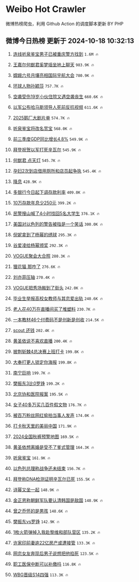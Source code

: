 # Weibo Hot Crawler 



微博热榜爬虫，利用 Github Action 的调度脚本更新 BY PHP 


## 微博今日热榜 更新于 2024-10-18 10:32:13 
1. [连线听泉鉴宝男子已被重庆警方找到](https://s.weibo.com/weibo?q=%23%E8%BF%9E%E7%BA%BF%E5%90%AC%E6%B3%89%E9%89%B4%E5%AE%9D%E7%94%B7%E5%AD%90%E5%B7%B2%E8%A2%AB%E9%87%8D%E5%BA%86%E8%AD%A6%E6%96%B9%E6%89%BE%E5%88%B0%23&t=31&band_rank=1&Refer=top) `1.6M 🔥` 

1. [王嘉尔何猷君奚梦瑶坐地上聊天](https://s.weibo.com/weibo?q=%23%E7%8E%8B%E5%98%89%E5%B0%94%E4%BD%95%E7%8C%B7%E5%90%9B%E5%A5%9A%E6%A2%A6%E7%91%B6%E5%9D%90%E5%9C%B0%E4%B8%8A%E8%81%8A%E5%A4%A9%23&t=31&band_rank=2&Refer=top) `983.9K 🔥` 

1. [嫦娥六号月壤亮相国际宇航大会](https://s.weibo.com/weibo?q=%23%E5%AB%A6%E5%A8%A5%E5%85%AD%E5%8F%B7%E6%9C%88%E5%A3%A4%E4%BA%AE%E7%9B%B8%E5%9B%BD%E9%99%85%E5%AE%87%E8%88%AA%E5%A4%A7%E4%BC%9A%23&t=31&band_rank=3&Refer=top) `780.9K 🔥` 

1. [环球人物孙颖莎](https://s.weibo.com/weibo?q=%E7%8E%AF%E7%90%83%E4%BA%BA%E7%89%A9%E5%AD%99%E9%A2%96%E8%8E%8E&t=31&band_rank=4&Refer=top) `757.7K 🔥` 

1. [空袭受伤19岁小伙住院又遇空袭丧生](https://s.weibo.com/weibo?q=%23%E7%A9%BA%E8%A2%AD%E5%8F%97%E4%BC%A419%E5%B2%81%E5%B0%8F%E4%BC%99%E4%BD%8F%E9%99%A2%E5%8F%88%E9%81%87%E7%A9%BA%E8%A2%AD%E4%B8%A7%E7%94%9F%23&t=31&band_rank=5&Refer=top) `660.6K 🔥` 

1. [以军公布哈马斯领导人死前反抗视频](https://s.weibo.com/weibo?q=%23%E4%BB%A5%E5%86%9B%E5%85%AC%E5%B8%83%E5%93%88%E9%A9%AC%E6%96%AF%E9%A2%86%E5%AF%BC%E4%BA%BA%E6%AD%BB%E5%89%8D%E5%8F%8D%E6%8A%97%E8%A7%86%E9%A2%91%23&t=31&band_rank=6&Refer=top) `611.6K 🔥` 

1. [2025鹅厂大剧片单](https://s.weibo.com/weibo?q=%232025%E9%B9%85%E5%8E%82%E5%A4%A7%E5%89%A7%E7%89%87%E5%8D%95%23&t=31&band_rank=7&Refer=top) `574.7K 🔥` 

1. [听泉鉴宝将改名赏宝](https://s.weibo.com/weibo?q=%23%E5%90%AC%E6%B3%89%E9%89%B4%E5%AE%9D%E5%B0%86%E6%94%B9%E5%90%8D%E8%B5%8F%E5%AE%9D%23&t=31&band_rank=8&Refer=top) `568.0K 🔥` 

1. [前三季度GDP同比增长4.8%](https://s.weibo.com/weibo?q=%23%E5%89%8D%E4%B8%89%E5%AD%A3%E5%BA%A6GDP%E5%90%8C%E6%AF%94%E5%A2%9E%E9%95%BF4.8%25%23&t=31&band_rank=9&Refer=top) `549.9K 🔥` 

1. [拜登祝贺以军打死辛瓦尔](https://s.weibo.com/weibo?q=%23%E6%8B%9C%E7%99%BB%E7%A5%9D%E8%B4%BA%E4%BB%A5%E5%86%9B%E6%89%93%E6%AD%BB%E8%BE%9B%E7%93%A6%E5%B0%94%23&t=31&band_rank=10&Refer=top) `545.9K 🔥` 

1. [何猷君 点天灯](https://s.weibo.com/weibo?q=%E4%BD%95%E7%8C%B7%E5%90%9B%20%E7%82%B9%E5%A4%A9%E7%81%AF&t=31&band_rank=11&Refer=top) `545.7K 🔥` 

1. [孕妇2次到店借用厕所和店员起争执](https://s.weibo.com/weibo?q=%23%E5%AD%95%E5%A6%872%E6%AC%A1%E5%88%B0%E5%BA%97%E5%80%9F%E7%94%A8%E5%8E%95%E6%89%80%E5%92%8C%E5%BA%97%E5%91%98%E8%B5%B7%E4%BA%89%E6%89%A7%23&t=31&band_rank=12&Refer=top) `545.4K 🔥` 

1. [降息](https://s.weibo.com/weibo?q=%E9%99%8D%E6%81%AF&t=31&band_rank=13&Refer=top) `428.9K 🔥` 

1. [多银行今日起下调存款利率](https://s.weibo.com/weibo?q=%23%E5%A4%9A%E9%93%B6%E8%A1%8C%E4%BB%8A%E6%97%A5%E8%B5%B7%E4%B8%8B%E8%B0%83%E5%AD%98%E6%AC%BE%E5%88%A9%E7%8E%87%23&t=31&band_rank=14&Refer=top) `409.0K 🔥` 

1. [10万存款年息少250元](https://s.weibo.com/weibo?q=%2310%E4%B8%87%E5%AD%98%E6%AC%BE%E5%B9%B4%E6%81%AF%E5%B0%91250%E5%85%83%23&t=31&band_rank=15&Refer=top) `399.2K 🔥` 

1. [民警搜山喊了4小时找回5名大学生](https://s.weibo.com/weibo?q=%23%E6%B0%91%E8%AD%A6%E6%90%9C%E5%B1%B1%E5%96%8A%E4%BA%864%E5%B0%8F%E6%97%B6%E6%89%BE%E5%9B%9E5%E5%90%8D%E5%A4%A7%E5%AD%A6%E7%94%9F%23&t=31&band_rank=16&Refer=top) `376.1K 🔥` 

1. [美国对以色列的警告被指是一个笑话](https://s.weibo.com/weibo?q=%23%E7%BE%8E%E5%9B%BD%E5%AF%B9%E4%BB%A5%E8%89%B2%E5%88%97%E7%9A%84%E8%AD%A6%E5%91%8A%E8%A2%AB%E6%8C%87%E6%98%AF%E4%B8%80%E4%B8%AA%E7%AC%91%E8%AF%9D%23&t=31&band_rank=17&Refer=top) `300.0K 🔥` 

1. [倪妮拿到了杨幂的绣球](https://s.weibo.com/weibo?q=%23%E5%80%AA%E5%A6%AE%E6%8B%BF%E5%88%B0%E4%BA%86%E6%9D%A8%E5%B9%82%E7%9A%84%E7%BB%A3%E7%90%83%23&t=31&band_rank=18&Refer=top) `295.3K 🔥` 

1. [谷爱凌给杨幂颁奖](https://s.weibo.com/weibo?q=%23%E8%B0%B7%E7%88%B1%E5%87%8C%E7%BB%99%E6%9D%A8%E5%B9%82%E9%A2%81%E5%A5%96%23&t=31&band_rank=19&Refer=top) `292.3K 🔥` 

1. [VOGUE聚会大合照](https://s.weibo.com/weibo?q=%23VOGUE%E8%81%9A%E4%BC%9A%E5%A4%A7%E5%90%88%E7%85%A7%23&t=31&band_rank=20&Refer=top) `280.3K 🔥` 

1. [狸花猫 那咋了](https://s.weibo.com/weibo?q=%E7%8B%B8%E8%8A%B1%E7%8C%AB%20%E9%82%A3%E5%92%8B%E4%BA%86&t=31&band_rank=21&Refer=top) `276.6K 🔥` 

1. [刘亦菲压轴](https://s.weibo.com/weibo?q=%E5%88%98%E4%BA%A6%E8%8F%B2%E5%8E%8B%E8%BD%B4&t=31&band_rank=22&Refer=top) `270.4K 🔥` 

1. [VOGUE把秀场搬到了街头](https://s.weibo.com/weibo?q=%23VOGUE%E6%8A%8A%E7%A7%80%E5%9C%BA%E6%90%AC%E5%88%B0%E4%BA%86%E8%A1%97%E5%A4%B4%23&t=31&band_rank=23&Refer=top) `242.0K 🔥` 

1. [毕业生举报高校女教师与其恋爱出轨](https://s.weibo.com/weibo?q=%23%E6%AF%95%E4%B8%9A%E7%94%9F%E4%B8%BE%E6%8A%A5%E9%AB%98%E6%A0%A1%E5%A5%B3%E6%95%99%E5%B8%88%E4%B8%8E%E5%85%B6%E6%81%8B%E7%88%B1%E5%87%BA%E8%BD%A8%23&t=31&band_rank=24&Refer=top) `240.6K 🔥` 

1. [老人花40万在直播间买了堆塑料](https://s.weibo.com/weibo?q=%23%E8%80%81%E4%BA%BA%E8%8A%B140%E4%B8%87%E5%9C%A8%E7%9B%B4%E6%92%AD%E9%97%B4%E4%B9%B0%E4%BA%86%E5%A0%86%E5%A1%91%E6%96%99%23&t=31&band_rank=25&Refer=top) `230.7K 🔥` 

1. [一本教材46个付费码不是创新是创收](https://s.weibo.com/weibo?q=%23%E4%B8%80%E6%9C%AC%E6%95%99%E6%9D%9046%E4%B8%AA%E4%BB%98%E8%B4%B9%E7%A0%81%E4%B8%8D%E6%98%AF%E5%88%9B%E6%96%B0%E6%98%AF%E5%88%9B%E6%94%B6%23&t=31&band_rank=26&Refer=top) `214.5K 🔥` 

1. [scout 还钱](https://s.weibo.com/weibo?q=scout%20%E8%BF%98%E9%92%B1&t=31&band_rank=27&Refer=top) `202.4K 🔥` 

1. [黄圣依说不喜欢直播](https://s.weibo.com/weibo?q=%23%E9%BB%84%E5%9C%A3%E4%BE%9D%E8%AF%B4%E4%B8%8D%E5%96%9C%E6%AC%A2%E7%9B%B4%E6%92%AD%23&t=31&band_rank=28&Refer=top) `200.4K 🔥` 

1. [披荆斩棘4总决赛上班打卡](https://s.weibo.com/weibo?q=%23%E6%8A%AB%E8%8D%86%E6%96%A9%E6%A3%984%E6%80%BB%E5%86%B3%E8%B5%9B%E4%B8%8A%E7%8F%AD%E6%89%93%E5%8D%A1%23&t=31&band_rank=29&Refer=top) `199.8K 🔥` 

1. [大奉打更人锁定你海报](https://s.weibo.com/weibo?q=%23%E5%A4%A7%E5%A5%89%E6%89%93%E6%9B%B4%E4%BA%BA%E9%94%81%E5%AE%9A%E4%BD%A0%E6%B5%B7%E6%8A%A5%23&t=31&band_rank=30&Refer=top) `199.8K 🔥` 

1. [南宁巨响](https://s.weibo.com/weibo?q=%E5%8D%97%E5%AE%81%E5%B7%A8%E5%93%8D&t=31&band_rank=31&Refer=top) `199.7K 🔥` 

1. [樊振东3比0罗铮](https://s.weibo.com/weibo?q=%23%E6%A8%8A%E6%8C%AF%E4%B8%9C3%E6%AF%940%E7%BD%97%E9%93%AE%23&t=31&band_rank=32&Refer=top) `199.2K 🔥` 

1. [北京协和医院报案](https://s.weibo.com/weibo?q=%23%E5%8C%97%E4%BA%AC%E5%8D%8F%E5%92%8C%E5%8C%BB%E9%99%A2%E6%8A%A5%E6%A1%88%23&t=31&band_rank=33&Refer=top) `195.5K 🔥` 

1. [女子40多万买几百件假文物](https://s.weibo.com/weibo?q=%23%E5%A5%B3%E5%AD%9040%E5%A4%9A%E4%B8%87%E4%B9%B0%E5%87%A0%E7%99%BE%E4%BB%B6%E5%81%87%E6%96%87%E7%89%A9%23&t=31&band_rank=34&Refer=top) `176.7K 🔥` 

1. [被百万粉丝网红偷拍当事人发声](https://s.weibo.com/weibo?q=%23%E8%A2%AB%E7%99%BE%E4%B8%87%E7%B2%89%E4%B8%9D%E7%BD%91%E7%BA%A2%E5%81%B7%E6%8B%8D%E5%BD%93%E4%BA%8B%E4%BA%BA%E5%8F%91%E5%A3%B0%23&t=31&band_rank=35&Refer=top) `174.0K 🔥` 

1. [打卡秋天里的美丽中国](https://s.weibo.com/weibo?q=%23%E6%89%93%E5%8D%A1%E7%A7%8B%E5%A4%A9%E9%87%8C%E7%9A%84%E7%BE%8E%E4%B8%BD%E4%B8%AD%E5%9B%BD%23&t=31&band_rank=36&Refer=top) `171.9K 🔥` 

1. [2024全国秋裤预警地图](https://s.weibo.com/weibo?q=%232024%E5%85%A8%E5%9B%BD%E7%A7%8B%E8%A3%A4%E9%A2%84%E8%AD%A6%E5%9C%B0%E5%9B%BE%23&t=31&band_rank=37&Refer=top) `169.5K 🔥` 

1. [黄圣依想离婚是受不了爹式管理](https://s.weibo.com/weibo?q=%23%E9%BB%84%E5%9C%A3%E4%BE%9D%E6%83%B3%E7%A6%BB%E5%A9%9A%E6%98%AF%E5%8F%97%E4%B8%8D%E4%BA%86%E7%88%B9%E5%BC%8F%E7%AE%A1%E7%90%86%23&t=31&band_rank=38&Refer=top) `164.3K 🔥` 

1. [听泉鉴宝](https://s.weibo.com/weibo?q=%E5%90%AC%E6%B3%89%E9%89%B4%E5%AE%9D&t=31&band_rank=39&Refer=top) `161.9K 🔥` 

1. [以色列总理称战争还未结束](https://s.weibo.com/weibo?q=%23%E4%BB%A5%E8%89%B2%E5%88%97%E6%80%BB%E7%90%86%E7%A7%B0%E6%88%98%E4%BA%89%E8%BF%98%E6%9C%AA%E7%BB%93%E6%9D%9F%23&t=31&band_rank=40&Refer=top) `156.7K 🔥` 

1. [拜登称DNA检测证明辛瓦尔已死](https://s.weibo.com/weibo?q=%23%E6%8B%9C%E7%99%BB%E7%A7%B0DNA%E6%A3%80%E6%B5%8B%E8%AF%81%E6%98%8E%E8%BE%9B%E7%93%A6%E5%B0%94%E5%B7%B2%E6%AD%BB%23&t=31&band_rank=41&Refer=top) `155.5K 🔥` 

1. [诗幂又坐一起](https://s.weibo.com/weibo?q=%23%E8%AF%97%E5%B9%82%E5%8F%88%E5%9D%90%E4%B8%80%E8%B5%B7%23&t=31&band_rank=42&Refer=top) `148.9K 🔥` 

1. [金正恩称朝鲜军队要认清韩国是敌国](https://s.weibo.com/weibo?q=%23%E9%87%91%E6%AD%A3%E6%81%A9%E7%A7%B0%E6%9C%9D%E9%B2%9C%E5%86%9B%E9%98%9F%E8%A6%81%E8%AE%A4%E6%B8%85%E9%9F%A9%E5%9B%BD%E6%98%AF%E6%95%8C%E5%9B%BD%23&t=31&band_rank=43&Refer=top) `148.9K 🔥` 

1. [曾之乔怀的是男孩](https://s.weibo.com/weibo?q=%23%E6%9B%BE%E4%B9%8B%E4%B9%94%E6%80%80%E7%9A%84%E6%98%AF%E7%94%B7%E5%AD%A9%23&t=31&band_rank=44&Refer=top) `148.6K 🔥` 

1. [樊振东vs罗铮](https://s.weibo.com/weibo?q=%E6%A8%8A%E6%8C%AF%E4%B8%9Cvs%E7%BD%97%E9%93%AE&t=31&band_rank=45&Refer=top) `142.9K 🔥` 

1. [1枚火箭弹掉入我赴黎维和部队营区](https://s.weibo.com/weibo?q=%231%E6%9E%9A%E7%81%AB%E7%AE%AD%E5%BC%B9%E6%8E%89%E5%85%A5%E6%88%91%E8%B5%B4%E9%BB%8E%E7%BB%B4%E5%92%8C%E9%83%A8%E9%98%9F%E8%90%A5%E5%8C%BA%23&t=31&band_rank=46&Refer=top) `135.2K 🔥` 

1. [许家印前妻逾22亿房产或遭接管](https://s.weibo.com/weibo?q=%23%E8%AE%B8%E5%AE%B6%E5%8D%B0%E5%89%8D%E5%A6%BB%E9%80%BE22%E4%BA%BF%E6%88%BF%E4%BA%A7%E6%88%96%E9%81%AD%E6%8E%A5%E7%AE%A1%23&t=31&band_rank=47&Refer=top) `133.3K 🔥` 

1. [网恋女友奔现后男子说想把他掐死](https://s.weibo.com/weibo?q=%23%E7%BD%91%E6%81%8B%E5%A5%B3%E5%8F%8B%E5%A5%94%E7%8E%B0%E5%90%8E%E7%94%B7%E5%AD%90%E8%AF%B4%E6%83%B3%E6%8A%8A%E4%BB%96%E6%8E%90%E6%AD%BB%23&t=31&band_rank=48&Refer=top) `123.5K 🔥` 

1. [职工医保中断可以补缴吗](https://s.weibo.com/weibo?q=%23%E8%81%8C%E5%B7%A5%E5%8C%BB%E4%BF%9D%E4%B8%AD%E6%96%AD%E5%8F%AF%E4%BB%A5%E8%A1%A5%E7%BC%B4%E5%90%97%23&t=31&band_rank=49&Refer=top) `116.8K 🔥` 

1. [WBG晋级S14四强](https://s.weibo.com/weibo?q=%23WBG%E6%99%8B%E7%BA%A7S14%E5%9B%9B%E5%BC%BA%23&t=31&band_rank=50&Refer=top) `113.3K 🔥` 

